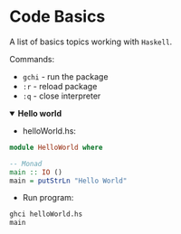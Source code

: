 # Code Basics
A list of basics topics working with `Haskell`.

Commands:
- `gchi` - run the package
- `:r` - reload package
- `:q` - close interpreter

<details open>
  <summary><b>Hello world</b></summary>

  - helloWorld.hs:
  ```hs
  module HelloWorld where

  -- Monad
  main :: IO ()
  main = putStrLn "Hello World"
  ```
  
  - Run program:
  ```sh
  ghci helloWorld.hs
  main
  ```
</details>
